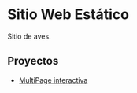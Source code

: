 # Sitio Web Estático

Sitio de aves.

## Proyectos

- [MultiPage interactiva](https://amauryarenas51.github.io/aves/aves/)
